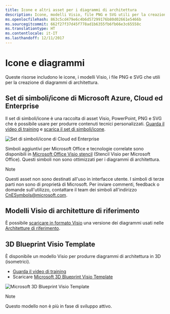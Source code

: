 ```yaml
---
title: Icone e altri asset per i diagrammi di architettura
description: Icone, modelli Visio, file PNG e SVG utili per la creazione di diagrammi di architettura
ms.openlocfilehash: 863c5cd479e6c4b6d57299176b80d02661e5466b
ms.sourcegitcommit: 662f27f37d45f778ad1b6355fb6fb66e3c65558c
ms.translationtype: HT
ms.contentlocale: it-IT
ms.lasthandoff: 12/11/2017
---
```

# <a name="icons-and-diagrams"></a>Icone e diagrammi

Queste risorse includono le icone, i modelli Visio, i file PNG e SVG che utili per la creazione di diagrammi di architettura.

## <a name="microsoft-azure-cloud-and-enterprise-symbolicon-set"></a>Set di simboli/icone di Microsoft Azure, Cloud ed Enterprise

Il set di simboli/icone è una raccolta di asset Visio, PowerPoint, PNG e SVG che è possibile usare per produrre contenuti tecnici personalizzati.
[Guarda il video di training](http://aka.ms/CnESymbolsVideo) e [scarica il set di simboli/icone](http://aka.ms/CnESymbols). 

![Set di simboli/icone di Cloud ed Enterprise](./_images/CnESymbols.png)

Simboli aggiuntivi per Microsoft Office e tecnologie correlate sono disponibili in [Microsoft Office Visio stencil](http://www.microsoft.com/en-us/download/details.aspx?id=35772) (Stencil Visio per Microsoft Office). Questi simboli non sono ottimizzati per i diagrammi di architettura.   

> [!NOTE]
> Questi asset non sono destinati all'uso in interfacce utente. I simboli di terze parti non sono di proprietà di Microsoft.
> Per inviare commenti, feedback o domande sull'utilizzo, contattare il team dei simboli all'indirizzo [CnESymbols@microsoft.com](mailto:CnESymbols@microsoft.com).

## <a name="reference-architectures-visio-template"></a>Modelli Visio di architetture di riferimento 

È possibile [scaricare in formato Visio](https://aka.ms/arch-diagrams) una versione dei diagrammi usati nelle [Architetture di riferimento](../reference-architectures/index.md).

## <a name="3d-blueprint-visio-template"></a>3D Blueprint Visio Template

È disponibile un modello Visio per produrre diagrammi di architettura in 3D (isometrici).

- [Guarda il video di training](http://aka.ms/3dBlueprintTemplateVideo) 
- Scaricare [Microsoft 3D Blueprint Visio Template](http://aka.ms/3DBlueprintTemplate)

![Microsoft 3D Blueprint Visio Template](./_images/3DBlueprintVisioTemplate.png)

> [!NOTE]
> Questo modello non è più in fase di sviluppo attivo.
